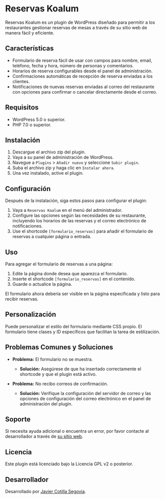 # Reservas Koalum

Reservas Koalum es un plugin de WordPress diseñado para permitir a los restaurantes gestionar reservas de mesas a través de su sitio web de manera fácil y eficiente.

## Características

- Formulario de reserva fácil de usar con campos para nombre, email, teléfono, fecha y hora, número de personas y comentarios.
- Horarios de reserva configurables desde el panel de administración.
- Confirmaciones automáticas de recepción de reserva enviadas a los clientes.
- Notificaciones de nuevas reservas enviadas al correo del restaurante con opciones para confirmar o cancelar directamente desde el correo.

## Requisitos

- WordPress 5.0 o superior.
- PHP 7.0 o superior.

## Instalación

1. Descargue el archivo zip del plugin.
2. Vaya a su panel de administración de WordPress.
3. Navegue a `Plugins` > `Añadir nuevo` y seleccione `Subir plugin`.
4. Suba el archivo zip y haga clic en `Instalar ahora`.
5. Una vez instalado, active el plugin.

## Configuración

Después de la instalación, siga estos pasos para configurar el plugin:

1. Vaya a `Reservas Koalum` en el menú del administrador.
2. Configure las opciones según las necesidades de su restaurante, incluyendo los horarios de las reservas y el correo electrónico de notificaciones.
3. Use el shortcode `[formulario_reservas]` para añadir el formulario de reservas a cualquier página o entrada.

## Uso

Para agregar el formulario de reservas a una página:

1. Edite la página donde desea que aparezca el formulario.
2. Inserte el shortcode `[formulario_reservas]` en el contenido.
3. Guarde o actualice la página.

El formulario ahora debería ser visible en la página especificada y listo para recibir reservas.

## Personalización

Puede personalizar el estilo del formulario mediante CSS propio. El formulario tiene clases y ID específicos que facilitan la tarea de estilización.

## Problemas Comunes y Soluciones

- **Problema:** El formulario no se muestra.
  - **Solución:** Asegúrese de que ha insertado correctamente el shortcode y que el plugin está activo.

- **Problema:** No recibo correos de confirmación.
  - **Solución:** Verifique la configuración del servidor de correo y las opciones de configuración del correo electrónico en el panel de administración del plugin.

## Soporte

Si necesita ayuda adicional o encuentra un error, por favor contacte al desarrollador a través de [su sitio web](https://koalum.com).

## Licencia

Este plugin está licenciado bajo la Licencia GPL v2 o posterior.

## Desarrollador

Desarrollado por [Javier Cotilla Segovia](https://koalum.com).

